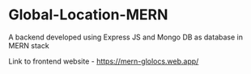 # Global-Location-MERN

A backend developed using Express JS and Mongo DB as database in MERN stack

Link to frontend website - https://mern-glolocs.web.app/
